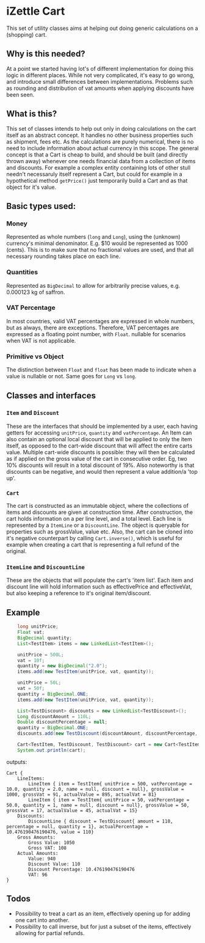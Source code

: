 # iZettle Cart

This set of utility classes aims at helping out doing generic calculations on a (shopping) cart.

## Why is this needed?
At a point we started having lot's of different implementation for doing this logic in different places. While not very complicated, it's easy to go wrong, and introduce small differences between implementations. Problems such as rounding and distribution of vat amounts when applying discounts have been seen.

## What is this?
This set of classes intends to help out only in doing calculations on the cart itself as an abstract concept. It handles no other business properties such as shipment, fees etc. As the calculations are purely numerical, there is no need to include information about actual currency in this scope. The general concept is that a Cart is cheap to build, and should be built (and directly thrown away) whenever one needs financial data from a collection of items and discounts. For example a complex entity containing lots of other stull needn't necessaruly itself represent a Cart, but could for example in a hypothetical method `getPrice()` just temporarily build a Cart and as that object for it's value.

## Basic types used:
### Money
Represented as whole numbers (`long` and `Long`), using the (unknown) currency's minimal denominator. E.g. $10 would be represented as 1000 (cents). This is to make sure that no fractional values are used, and that all necessary rounding takes place on each line.
### Quantities
Represented as `BigDecimal` to allow for arbitrarily precise values, e.g. 0.000123 kg of saffron.
### VAT Percentage
In most countries, valid VAT percentages are expressed in whole numbers, but as always, there are exceptions. Therefore, VAT percentages are expressed as a floating point number, with `Float`. nullable for scenarios when VAT is not applicable.
### Primitive vs Object
The distinction between `Float` and `float` has been made to indicate when a value is nullable or not. Same goes for `Long` vs `long`.

## Classes and interfaces
### `Item` and `Discount`
These are the interfaces that should be implemented by a user, each having getters for accessing `unitPrice`, `quantity` and `vatPercentage`. An Item can also contain an optional local discount that will be applied to only the item itself, as opposed to the cart-wide discount that will affect the entire carts value. Multiple cart-wide discounts is possible: they will then be calculated as if applied on the gross value of the cart in consecutive order. Eg, two 10% discounts will result in a total discount of 19%. Also noteworthy is that discounts can be negative, and would then represent a value addition/a 'top up'.
### `Cart`
The cart is constructed as an immutable object, where the collections of items and discounts are given at construction time. After construction, the cart holds information on a per line level, and a total level. Each line is represented by a `ItemLine` or a `DiscountLine`. The object is queryable for properties such as grossValue, value etc. Also, the cart can be cloned into it's negative counterpart by calling `Cart.inverse()`, which is useful for example when creating a cart that is representing a full refund of the original.
### `ItemLine` and `DiscountLine`
These are the objects that will populate the cart's 'item list'. Each item and discount line will hold information such as effectivePrice and effectiveVat, but also keeping a reference to it's original item/discount.

## Example
```java
	long unitPrice;
	Float vat;
	BigDecimal quantity;
	List<TestItem> items = new LinkedList<TestItem>();

	unitPrice = 500L;
	vat = 10f;
	quantity = new BigDecimal("2.0");
	items.add(new TestItem(unitPrice, vat, quantity));

	unitPrice = 50L;
	vat = 50f;
	quantity = BigDecimal.ONE;
	items.add(new TestItem(unitPrice, vat, quantity));

	List<TestDiscount> discounts = new LinkedList<TestDiscount>();
	Long discountAmount = 110L;
	Double discountPercentage = null;
	quantity = BigDecimal.ONE;
	discounts.add(new TestDiscount(discountAmount, discountPercentage, quantity));

	Cart<TestItem, TestDiscount, TestDiscount> cart = new Cart<TestItem, TestDiscount, TestDiscount>(items, discounts);
	System.out.println(cart);
```
outputs:
```
Cart {
	LineItems:
		LineItem { item = TestItem{ unitPrice = 500, vatPercentage = 10.0, quantity = 2.0, name = null, discount = null}, grossValue = 1000, grossVat = 91, actualValue = 895, actualVat = 81}
		LineItem { item = TestItem{ unitPrice = 50, vatPercentage = 50.0, quantity = 1, name = null, discount = null}, grossValue = 50, grossVat = 17, actualValue = 45, actualVat = 15}
	Discounts:
		DiscountLine { discount = TestDiscount{ amount = 110, percentage = null, quantity = 1}, actualPercentage = 10.476190476190476, value = 110}
	Gross Amounts:
		Gross Value: 1050
		Gross VAT: 108
	Actual Amounts:
		Value: 940
		Discount Value: 110
		Discount Percentage: 10.476190476190476
		VAT: 96
}
```

## Todos
* Possibility to treat a cart as an item, effectively opening up for adding one cart into another.
* Possibility to call inverse, but for just a subset of the items, effectively allowing for partial refunds.



